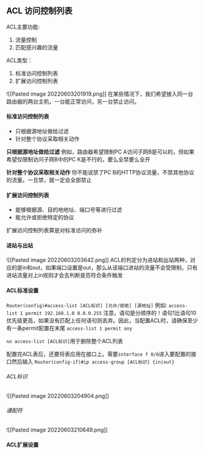 ## ACL 访问控制列表
ACL主要功能:
1. 流量控制
2. 匹配感兴趣的流量

ACL类型：
1. 标准访问控制列表
2. 扩展访问控制列表

![[Pasted image 20220603201919.png]]
在某些情况下，我们希望接入同一台路由器的两台主机，一台能正常访问，另一台禁止访问。

#### 标准访问控制列表
- 只根据源地址做给过滤
- 针对整个协议采取相关动作

**只根据源地址做给过滤**
例如，路由器希望限制PC A访问子网B是可以的，但如果希望仅限制访问子网B中的PC K是不行的，要么全禁要么全开

**针对整个协议采取相关动作**
你不能说禁了PC B的HTTP协议流量，不禁其他协议的流量。一旦禁，就一定会全部禁止

#### 扩展访问控制列表
- 能够根据源、目的地地址、端口号等进行过滤
- 能允许或拒绝特定的协议

扩展访问控制列表算是对标准访问的弥补

#### 进站与出站
![[Pasted image 20220603203642.png]]
ACL的判定分为进站和出站两种，对应的是in和out，如果端口设置是out，那么从该端口进站的流量不会受限制，只有进站流量对上in规则才会去判断是否符合条件触发


#### ACL标准设置
`Router(config)#access-list [ACL标识] [允许/拒绝] [源地址]`
例如: `access-list 1 permit 192.168.1.0 0.0.0.255`
注意，语句是分顺序的！语句1比语句10优先级更高，如果没有匹配上任何语句则丢弃。因此，当配置ACL时，请确保至少有一条permit配置在末尾
`access-list 1 permit any`

`no access-list [ACL标识]`用于删除整个ACL列表

配置完ACL表后，还要将表应用在接口上。需要`interface f 0/0`进入要配置的接口然后输入
`Router(config-if)#ip access-group [ACL标识] {in|out}`


###### ACL标识
![[Pasted image 20220603204904.png]]

###### 通配符
![[Pasted image 20220603210649.png]]

#### ACL扩展设置